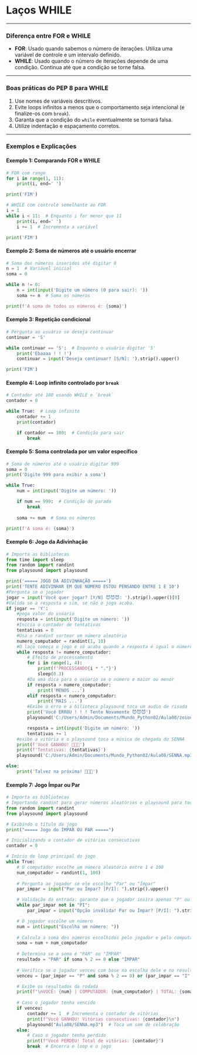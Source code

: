 # Laços WHILE

---

### Diferença entre FOR e WHILE

- **FOR**: Usado quando sabemos o número de iterações. Utiliza uma variável de controle e um intervalo definido.
- **WHILE**: Usado quando o número de iterações depende de uma condição. Continua até que a condição se torne falsa.

---

### Boas práticas do PEP 8 para WHILE
1. Use nomes de variáveis descritivos.
2. Evite loops infinitos a menos que o comportamento seja intencional (e finalize-os com `break`).
3. Garanta que a condição do `while` eventualmente se tornará falsa.
4. Utilize indentação e espaçamento corretos.

---

### Exemplos e Explicações

#### Exemplo 1: Comparando FOR e WHILE

```python
# FOR com range
for i in range(1, 11):
    print(i, end=' ')

print('FIM')

# WHILE com controle semelhante ao FOR
i = 1
while i < 11:  # Enquanto i for menor que 11
    print(i, end=' ')
    i += 1  # Incrementa a variável

print('FIM')
```

#### Exemplo 2: Soma de números até o usuário encerrar

```python
# Soma dos números inseridos até digitar 0
n = 1  # Variável inicial
soma = 0

while n != 0:
    n = int(input('Digite um número (0 para sair): '))
    soma += n  # Soma os números

print(f'A soma de todos os números é: {soma}')
```

#### Exemplo 3: Repetição condicional

```python
# Pergunta ao usuário se deseja continuar
continuar = 'S'

while continuar == 'S':  # Enquanto o usuário digitar 'S'
    print('Ebaaaa ! ! !')
    continuar = input('Deseja continuar? [S/N]: ').strip().upper()

print('FIM')
```

#### Exemplo 4: Loop infinito controlado por `break`

```python
# Contador até 100 usando WHILE e `break`
contador = 0

while True:  # Loop infinito
    contador += 1
    print(contador)

    if contador == 100:  # Condição para sair
        break
```

#### Exemplo 5: Soma controlada por um valor específico

```python
# Soma de números até o usuário digitar 999
soma = 0
print('Digite 999 para exibir a soma')

while True:
    num = int(input('Digite um número: '))

    if num == 999:  # Condição de parada
        break
    
    soma += num  # Soma os números

print(f'A soma é: {soma}')
```

#### Exemplo 6: Jogo da Adivinhação

```python
# Importa as bibliotecas
from time import sleep
from random import randint
from playsound import playsound

print('===== JOGO DA ADIVINHAÇÃO =====')
print('TENTE ADIVINHAR EM QUE NÚMERO ESTOU PENSANDO ENTRE 1 E 10')
#Pergunta se o jogador
jogar = input('Você quer jogar? [Y/N] 😈😈😈: ').strip().upper()[0]
#Valida se a resposta e sim, se não o jogo acaba.
if jogar == 'Y':
    #pega valor do usúario
    resposta = int(input('Digite um número: '))
    #Inicia o contador de tentativas
    tentativas = 0
    #Usa o randint sortear um número aleatório
    numero_computador = randint(1, 10)
    #O laço começa o jogo e só acaba quando a resposta é igual o número do computador
    while resposta != numero_computador:
        # Efeito de processamento
        for i in range(1, 4):
            print(f'PROCESSANDO{i * "."}')
            sleep(0.3)
        #Da uma dica para o usúario se o número e maior ou menor
        if resposta > numero_computador:
            print('MENOS ...')
        elif resposta < numero_computador:
            print('MAIS ...')
        #Exibe o erro e a bilioteca playsound toca um audio de risada
        print('Você ERROU ! ! ! Tente Novamente 😈😈😈')
        playsound('C:/Users/Admin/Documents/Mundo_Python02/Aula08/zoioconriga.mp3')

        resposta = int(input('Digite um número: '))
        tentativas += 1
    #exibe a vitória e o playsound toca a música de chegada do SENNA
    print(f'Você GANHOU! 😤😤😤')
    print(f'Tentativas: {tentativas}')
    playsound('C:/Users/Admin/Documents/Mundo_Python02/Aula08/SENNA.mp3')

else:
    print('Talvez na próxima! 😤😤😤')
```

#### Exemplo 7: Jogo Ímpar ou Par

```python
# Importa as bibliotecas
# Importando randint para gerar números aleatórios e playsound para tocar som
from random import randint
from playsound import playsound

# Exibindo o título do jogo
print("===== Jogo do ÍMPAR OU PAR =====")

# Inicializando o contador de vitórias consecutivas
contador = 0

# Início do loop principal do jogo
while True:
    # O computador escolhe um número aleatório entre 1 e 100
    num_computador = randint(1, 100)
    
    # Pergunta ao jogador se ele escolhe "Par" ou "Ímpar"
    par_impar = input("Par ou Ímpar? [P/I]: ").strip().upper()

    # Validação da entrada: garante que o jogador insira apenas "P" ou "I"
    while par_impar not in "PI":
        par_impar = input("Opção inválida! Par ou Ímpar? [P/I]: ").strip().upper()

    # O jogador escolhe um número
    num = int(input("Escolha um número: "))
    
    # Calcula a soma dos números escolhidos pelo jogador e pelo computador
    soma = num + num_computador
    
    # Determina se a soma é "PAR" ou "ÍMPAR"
    resultado = "PAR" if soma % 2 == 0 else "ÍMPAR"
    
    # Verifica se o jogador venceu com base na escolha dele e no resultado
    venceu = (par_impar == "P" and soma % 2 == 0) or (par_impar == "I" and soma % 2 == 1)

    # Exibe os resultados da rodada
    print(f"\nVOCÊ: {num} | COMPUTADOR: {num_computador} | TOTAL: {soma} ({resultado})")
    
    # Caso o jogador tenha vencido
    if venceu:
        contador += 1  # Incrementa o contador de vitórias
        print(f"Você GANHOU! Vitórias consecutivas: {contador}\n")
        playsound("Aula08/SENNA.mp3")  # Toca um som de celebração
    else:
        # Caso o jogador tenha perdido
        print(f"Você PERDEU! Total de vitórias: {contador}")
        break  # Encerra o loop e o jogo

```

